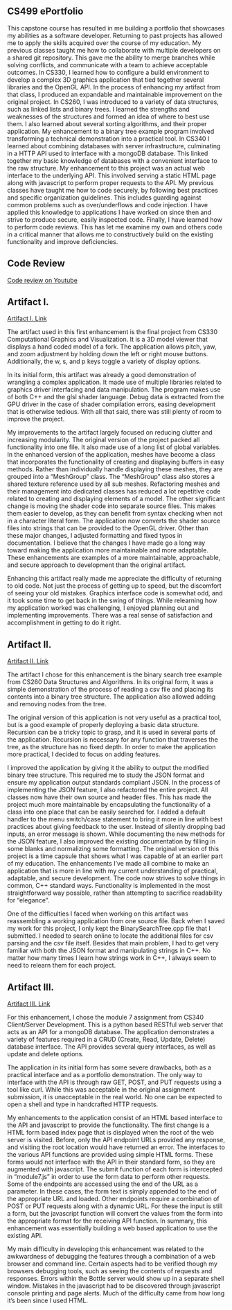 ## CS499 ePortfolio

This capstone course has resulted in me building a portfolio that showcases my abilities as a software developer. Returning to past projects has allowed me to apply the skills acquired over the course of my education. My previous classes taught me how to collaborate with multiple developers on a shared git repository. This gave me the ability to merge branches while solving conflicts, and communicate with a team to achieve acceptable outcomes. In CS330, I learned how to configure a build environment to develop a complex 3D graphics application that tied together several libraries and the OpenGL API. In the process of enhancing my artifact from that class, I produced an expandable and maintainable improvement on the original project. In CS260, I was introduced to a variety of data structures, such as linked lists and binary trees. I learned the strengths and weaknesses of the structures and formed an idea of where to best use them. I also learned about several sorting algorithms, and their proper application. My enhancement to a binary tree example program involved transforming a technical demonstration into a practical tool. In CS340 I learned about combining databases with server infrastructure, culminating in a HTTP API used to interface with a mongoDB database. This linked together my basic knowledge of databases with a convenient interface to the raw structure. My enhancement to this project was an actual web interface to the underlying API. This involved serving a static HTML page along with javascript to perform proper requests to the API. My previous classes have taught me how to code securely, by following best practices and specific organization guidelines. This includes guarding against common problems such as over/underflows and code injection. I have applied this knowledge to applications I have worked on since then and strive to produce secure, easily inspected code. Finally, I have learned how to perform code reviews. This has let me examine my own and others code in a critical manner that allows me to constructively build on the existing functionality and improve deficiencies.
 
 ## Code Review
 
 [Code review on Youtube](https://youtu.be/fLc67JjCYO0)
 
 ## Artifact I.
 
 [Artifact I. Link](https://github.com/BryanR-SNHU/CS330)
 
The artifact used in this first enhancement is the final project from CS330 Computational Graphics and Visualization. It is a 3D model viewer that displays a hand coded model of a fork. The application allows pitch, yaw, and zoom adjustment by holding down the left or right mouse buttons. Additionally, the w, s, and p keys toggle a variety of display options.

In its initial form, this artifact was already a good demonstration of wrangling a complex application. It made use of multiple libraries related to graphics driver interfacing and data manipulation. The program makes use of both C++ and the glsl shader language. Debug data is extracted from the GPU driver in the case of shader compilation errors, easing development that is otherwise tedious. With all that said, there was still plenty of room to improve the project.

My improvements to the artifact largely focused on reducing clutter and increasing modularity. The original version of the project packed all functionality into one file. It also made use of a long list of global variables. In the enhanced version of the application, meshes have become a class that incorporates the functionality of creating and displaying buffers in easy methods. Rather than individually handle displaying these meshes, they are grouped into a “MeshGroup” class. The “MeshGroup” class also stores a shared texture reference used by all sub meshes. Refactoring meshes and their management into dedicated classes has reduced a lot repetitive code related to creating and displaying elements of a model. The other significant change is moving the shader code into separate source files. This makes them easier to develop, as they can benefit from syntax checking when not in a character literal form. The application now converts the shader source files into strings that can be provided to the OpenGL driver. Other than these major changes, I adjusted formatting and fixed typos in documentation. I believe that the changes I have made go a long way toward making the application more maintainable and more adaptable. These enhancements are examples of a more maintainable, approachable, and secure approach to development than the original artifact.

Enhancing this artifact really made me appreciate the difficulty of returning to old code. Not just the process of getting up to speed, but the discomfort of seeing your old mistakes. Graphics interface code is somewhat odd, and it took some time to get back in the swing of things. While relearning how my application worked was challenging, I enjoyed planning out and implementing improvements. There was a real sense of satisfaction and accomplishment in getting to do it right.
 
 ## Artifact II.
 
 [Artifact II. Link](https://github.com/BryanR-SNHU/CS260-BinarySearchTree)
 
The artifact I chose for this enhancement is the binary search tree example from CS260 Data Structures and Algorithms. In its original form, it was a simple demonstration of the process of reading a csv file and placing its contents into a binary tree structure. The application also allowed adding and removing nodes from the tree.

The original version of this application is not very useful as a practical tool, but is a good example of properly deploying a basic data structure. Recursion can be a tricky topic to grasp, and it is used in several parts of the application. Recursion is necessary for any function that traverses the tree, as the structure has no fixed depth. In order to make the application more practical, I decided to focus on adding features.

I improved the application by giving it the ability to output the modified binary tree structure. This required me to study the JSON format and ensure my application output standards  compliant JSON. In the process of implementing the JSON feature, I also refactored the entire project. All classes now have their own source and header files. This has made the project much more maintainable by encapsulating the functionality of a class into one place that can be easily searched for. I added a default handler to the menu switch/case statement to bring it more in line with best practices about giving feedback to the user. Instead of silently dropping bad inputs, an error message is shown. While documenting the new methods for the JSON feature, I also improved the existing documentation by filling in some blanks and normalizing some formatting. The original version of this project is a time capsule that shows what I was capable of at an earlier part of my education. The enhancements I’ve made all combine to make an application that is more in line with my current understanding of practical, adaptable, and secure development. The code now strives to solve things in common, C++ standard ways. Functionality is implemented in the most straightforward way possible, rather than attempting to sacrifice readability for “elegance”.

One of the difficulties I faced when working on this artifact was reassembling a working application from one source file. Back when I saved my work for this project, I only kept the BinarySearchTree.cpp file that I submitted. I needed to search online to locate the additional files for csv parsing and the csv file itself. Besides that main problem, I had to get very familiar with both the JSON format and manipulating strings in C++. No matter how many times I learn how strings work in C++, I always seem to need to relearn them for each project.
 
 ## Artifact III.
 
 [Artifact III. Link](https://github.com/BryanR-SNHU/CS340)
 
For this enhancement, I chose the module 7 assignment from CS340 Client/Server Development. This is a python based RESTful web server that acts as an API for a mongoDB database. The application demonstrates a variety of features required in a CRUD (Create, Read, Update, Delete) database interface. The API provides several query interfaces, as well as update and delete options.

The application in its initial form has some severe drawbacks, both as a practical interface and as a portfolio demonstration. The only way to interface with the API is through raw GET, POST, and PUT requests using a tool like curl. While this was acceptable in the original assignment submission, it is unacceptable in the real world. No one can be expected to open a shell and type in handcrafted HTTP requests.

My enhancements to the application consist of an HTML based interface to the API and javascript to provide the functionality. The first change is a HTML form based index page that is displayed when the root of the web server is visited. Before, only the API endpoint URLs provided any response, and visiting the root location would have returned an error. The interfaces to the various API functions are provided using simple HTML forms. These forms would not interface with the API in their standard form, so they are augmented with javascript. The submit function of each form is intercepted in “module7.js” in order to use the form data to perform other requests. Some of the endpoints are accessed using the end of the URL as a parameter. In these cases, the form text is simply appended to the end of the appropriate URL and loaded. Other endpoints require a combination of POST or PUT requests along with a dynamic URL. For these the input is still a form, but the javascript function will convert the values from the form into the appropriate format for the receiving API function. In summary, this enhancement was essentially building a web based application to use the existing API.

My main difficulty in developing this enhancement was related to the awkwardness of debugging the features through a combination of a web browser and command line. Certain aspects had to be verified though my browsers debugging tools, such as seeing the contents of requests and responses. Errors within the Bottle server would show up in a separate shell window. Mistakes in the javascript had to be discovered through javascript console printing and page alerts. Much of the difficulty came from how long it’s been since I used HTML.
 
